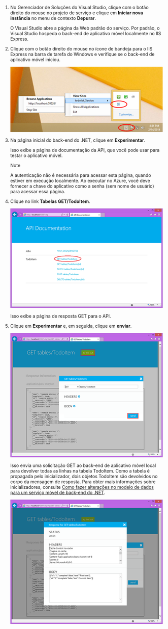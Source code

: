 
1. No Gerenciador de Soluções do Visual Studio, clique com o botão direito do mouse no projeto de serviço e clique em **Iniciar nova instância** no menu de contexto **Depurar**.
   
    O Visual Studio abre a página da Web padrão do serviço. Por padrão, o Visual Studio hospeda o back-end de aplicativo móvel localmente no IIS Express.
2. Clique com o botão direito do mouse no ícone de bandeja para o IIS Express na barra de tarefa do Windows e verifique se o back-end de aplicativo móvel iniciou.
   
     ![verificar o serviço móvel na barra de tarefas](./media/mobile-services-dotnet-backend-test-local-service-api-documentation/iis-express-tray.png)
3. Na página inicial do back-end do .NET, clique em **Experimentar**.
   
    Isso exibe a página de documentação da API, que você pode usar para testar o aplicativo móvel.
   
   > [!NOTE]
   > A autenticação não é necessária para acessar esta página, quando estiver em execução localmente. Ao executar no Azure, você deve fornecer a chave do aplicativo como a senha (sem nome de usuário) para acessar essa página.
   > 
   > 
4. Clique no link **Tabelas GET/TodoItem**.
   
    ![](./media/mobile-services-dotnet-backend-test-local-service-api-documentation/service-api-documentation-page.png)
   
    Isso exibe a página de resposta GET para o API.
5. Clique em **Experimentar** e, em seguida, clique em **enviar**.
   
    ![](./media/mobile-services-dotnet-backend-test-local-service-api-documentation/service-try-this-out-get-todoitems.png)
   
    Isso envia uma solicitação GET ao back-end de aplicativo móvel local para devolver todas as linhas na tabela TodoItem. Como a tabela é propagada pelo inicializador, dois objetos TodoItem são devolvidos no corpo da mensagem de resposta. Para obter mais informações sobre inicializadores, consulte [Como fazer alterações no modelo de dados para um serviço móvel de back-end do .NET](../articles/mobile-services/mobile-services-dotnet-backend-how-to-use-code-first-migrations.md).
   
    ![](./media/mobile-services-dotnet-backend-test-local-service-api-documentation/service-try-this-out-get-response.png)

<!---HONumber=Oct15_HO3-->